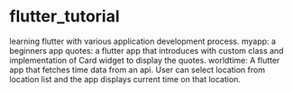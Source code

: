 # flutter_tutorial
learning flutter with various application development process. 
myapp: a beginners app
quotes: a flutter app that introduces with custom class and implementation of Card widget to display the quotes.
worldtime: A flutter app that fetches time data from an api. User can select location from location list and the app displays current time on that location. 
